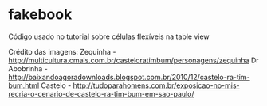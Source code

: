 # fakebook
Código usado no tutorial sobre células flexíveis na table view



Crédito das imagens:
Zequinha - http://multicultura.cmais.com.br/casteloratimbum/personagens/zequinha
Dr Abobrinha - http://baixandoagoradownloads.blogspot.com.br/2010/12/castelo-ra-tim-bum.html
Castelo - http://tudoparahomens.com.br/exposicao-no-mis-recria-o-cenario-de-castelo-ra-tim-bum-em-sao-paulo/

